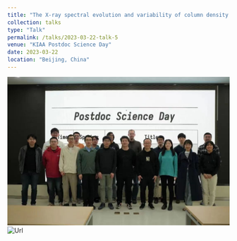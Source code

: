 ```yaml
---
title: "The X-ray spectral evolution and variability of column density of changing-obsucration AGN"
collection: talks
type: "Talk"
permalink: /talks/2023-03-22-talk-5
venue: "KIAA Postdoc Science Day"
date: 2023-03-22
location: "Beijing, China"
---
```


![照片](2023postdocsciday.png)
![Url](https://mp.weixin.qq.com/s/sTFhi7OvcrNbmlOH63DD6Q)
